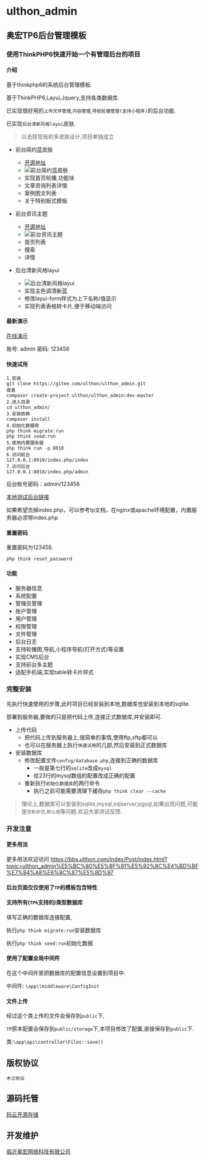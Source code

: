 
# ulthon_admin

## 奥宏TP6后台管理模板


### 使用ThinkPHP6快速开始一个有管理后台的项目

#### 介绍

基于thinkphp6的系统后台管理模板.

基于ThinkPHP6,Layui,Jquery,支持各类数据库.

已实现很好用的`上传文件管理`,`内容管理`,`导航轮播管理(支持小程序)`的后台功能.

已实现`后台清新风格layui`皮肤.

> 以去除现有的多皮肤设计,项目单独成立

- 前台简约蓝皮肤
  - [开源地址](https://gitee.com/ulthon/ulthon_site)
  - ![前台简约蓝皮肤](https://s1.ax1x.com/2020/04/19/JKY84s.md.png)
  - 实现首页轮播,功能块
  - 文章咨询列表详情
  - 案例图文列表
  - 关于特别板式模板

- 前台资讯主题
  - [开源地址](https://gitee.com/ulthon/ulthon_information)
  - ![前台资讯主题](https://s1.ax1x.com/2020/04/20/J1WwoF.md.png)
  - 首页列表
  - 搜索
  - 详情

- 后台清新风格layui
  - ![后台清新风格layui](https://s1.ax1x.com/2020/04/19/JKYz5j.md.png)
  - 实现主色调清新蓝
  - 修改layui-form样式为上下名称/值显示
  - 实现列表表格转卡片,便于移动端访问

#### 最新演示

[在线演示](http://ulthon-admin.ulthon.com/admin)

账号: admin 密码: 123456


#### 快速试用


    1.安装
    git clone https://gitee.com/ulthon/ulthon_admin.git
    或者
    composer create-project ulthon/ulthon_admin:dev-master
    2.进入目录
    cd ulthon_admin/
    3.安装依赖
    composer install
    4.初始化数据库
    php think migrate:run
    php think seed:run
    5.使用内置服务器
    php think run -p 8010
    6.访问前台
    127.0.0.1:8010/index.php/index
    7.访问后台
    127.0.0.1:8010/index.php/admin

后台帐号密码：admin/123456

[本地测试后台链接](/index.php/admin)

如果希望去掉index.php，可以参考tp文档，在nginx或apache环境配置，内置服务器必须带index.php


#### 重置密码

重置密码为123456.

```
php think reset_password
```

#### 功能

- 服务器信息
- 系统配置
- 管理员管理
- 账户管理
- 用户管理
- 权限管理
- 文件管理
- 后台日志
- 支持轮播图,导航,小程序导航(打开方式)等设置
- 实现CMS后台
- 支持前台多主题
- 适配手机端,实现table转卡片样式

### 完整安装

先执行快速使用的步骤,此时项目已经安装到本地,数据库也安装到本地的sqlite.

部署到服务器,要做的只是把代码上传,连接正式数据库,并安装即可.

- 上传代码
    - 把代码上传到服务器上,很简单的事情,使用ftp,sftp都可以
    - 也可以在服务器上执行`快速试用`的几部,然后安装到正式数据库
- 安装数据库
    - 修改配置文件`config/database.php`,连接到正确的数据库
        - 一般是第七行的`sqlite`改成`mysql`
        - 给23行的mysql数组的配置改成正确的配置
    - 重新执行`初始化数据库`的两行命令
        - 执行之前可能需要清理下缓存`php think clear --cache`

> 理论上,数据库可以安装到sqlite,mysql,sqlserver,pgsql,如果出现问题,可能是`空和非空`,`默认值`等问题.欢迎大家测试反馈.


### 开发注意

#### 更多用法

更多用法欢迎访问 https://bbs.ulthon.com/index/Post/index.html?topic=ulthon_admin%E5%BC%80%E5%8F%91%E5%92%8C%E4%BD%BF%E7%94%A8%E6%8C%87%E5%8D%97

#### 后台页面仅仅使用了`TP`的模板包含特性


#### 支持所有(`TP6`支持的)类型数据库

填写正确的数据库连接配置,

执行`php think migrate:run`安装数据库

执行`php think seed:run`初始化数据

#### 使用了配置全局中间件


在这个中间件里把数据库的配置信息设置到项目中.

中间件: `\app\\middleware\ConfigInit`

#### 文件上传

经过这个类上传的文件会保存到`public`下,

`TP`原本配置会保存到`public/storage`下,本项目修改了配置,直接保存到`public`下.

类:`\app\api\controller\Files::save()`

## 版权协议

`木兰协议`

## 源码托管

[码云开源存储](https://gitee.com/ulthon/ulthon_admin)

## 开发维护

[临沂奥宏网络科技有限公司](http://ulthon.com)